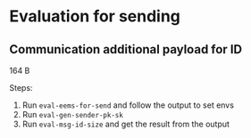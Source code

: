 # Evaluation for sending

## Communication additional payload for ID

164 B

Steps:

1. Run `eval-eems-for-send` and follow the output to set envs
2. Run `eval-gen-sender-pk-sk`
3. Run `eval-msg-id-size` and get the result from the output

